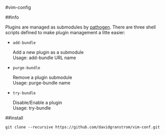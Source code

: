 #vim-config

##info

Plugins are managed as submodules by [pathogen](https://github.com/tpope/vim-pathogen).
There are three shell scripts defined to make plugin management a litte easier:

* `add-bundle`

    Add a new plugin as a submodule  
    Usage: add-bundle URL name

* `purge-bundle` 

    Remove a plugin submodule  
    Usage: purge-bundle name 

* `try-bundle` 

    Disable/Enable a plugin  
    Usage: try-bundle

##install

    git clone --recursive https://github.com/davidgranstrom/vim-conf.git

